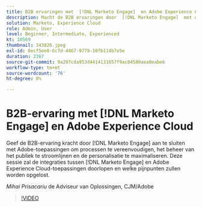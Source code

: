 ```yaml
---
title: B2B ervaringen met  [!DNL Marketo Engage]  en Adobe Experience Cloud
description: Macht de B2B ervaringen door  [!DNL Marketo Engage]  met de toepassingen van de Adobe te verbinden om processen te vereenvoudigen, publieksbeheer te stroomlijnen en verpersoonlijking te maximaliseren.
solution: Marketo, Experience Cloud
role: Admin, User
level: Beginner, Intermediate, Experienced
kt: 10569
thumbnail: 343826.jpeg
exl-id: 0ecf5ee8-6c7d-4467-9779-10fb114b7e5e
duration: 2367
source-git-commit: 9a297cda953d4414131657f9ac84580aea0eabeb
workflow-type: tm+mt
source-wordcount: '76'
ht-degree: 0%

---
```


# B2B-ervaring met [!DNL Marketo Engage] en Adobe Experience Cloud

Geef de B2B-ervaring kracht door [!DNL Marketo Engage] aan te sluiten met Adobe-toepassingen om processen te vereenvoudigen, het beheer van het publiek te stroomlijnen en de personalisatie te maximaliseren. Deze sessie zal de integraties tussen [!DNL Marketo Engage] en Adobe Experience Cloud-toepassingen doorlopen en welke pijnpunten zullen worden opgelost.

*Mihai Prisacariu* de Adviseur van Oplossingen, CJM/Adobe

>[!VIDEO](https://video.tv.adobe.com/v/343826/?quality=12&learn=on)
